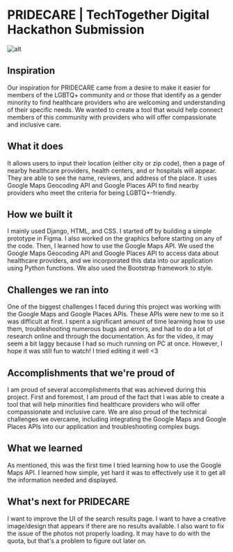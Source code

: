 # PRIDECARE | TechTogether Digital Hackathon Submission 
![alt](https://media.discordapp.net/attachments/407710496670875661/1102145356432674866/image.png)
## Inspiration
Our inspiration for PRIDECARE came from a desire to make it easier for members of the LGBTQ+ community and or those that identify as a gender minority to find healthcare providers who are welcoming and understanding of their specific needs. We wanted to create a tool that would help connect members of this community with providers who will offer compassionate and inclusive care.

## What it does
It allows users to input their location (either city or zip code), then a page of nearby healthcare providers, health centers, and or hospitals will appear. They are able to see the name, reviews, and address of the place. It uses Google Maps Geocoding API and Google Places API to find nearby providers who meet the criteria for being LGBTQ+-friendly. 

## How we built it
I mainly used Django, HTML, and CSS. I started off by building a simple prototype in Figma. I also worked on the graphics before starting on any of the code. Then, I learned how to use the Google Maps API. We used the Google Maps Geocoding API and Google Places API to access data about healthcare providers, and we incorporated this data into our application using Python functions. We also used the Bootstrap framework to style. 

## Challenges we ran into
One of the biggest challenges I faced during this project was working with the Google Maps and Google Places APIs. These APIs were new to me so it was difficult at first. I spent a significant amount of time learning how to use them, troubleshooting numerous bugs and errors, and had to do a lot of research online and through the documentation. As for the video, it may seem a bit laggy because I had so much running on PC at once. However, I hope it was still fun to watch! I tried editing it well <3 

## Accomplishments that we're proud of
I am proud of several accomplishments that was achieved during this project. First and foremost, I am proud of the fact that I was able to create a tool that will help minorities find healthcare providers who will offer compassionate and inclusive care. We are also proud of the technical challenges we overcame, including integrating the Google Maps and Google Places APIs into our application and troubleshooting complex bugs.

## What we learned
As mentioned, this was the first time I tried learning how to use the Google Maps API. I learned how simple, yet hard it was to effectively use it to get all the information needed and displayed. 

## What's next for PRIDECARE
I want to improve the UI of the search results page. I want to have a creative image/design that appears if there are no results available. I also want to fix the issue of the photos not properly loading. It may have to do with the quota, but that's a problem to figure out later on. 

